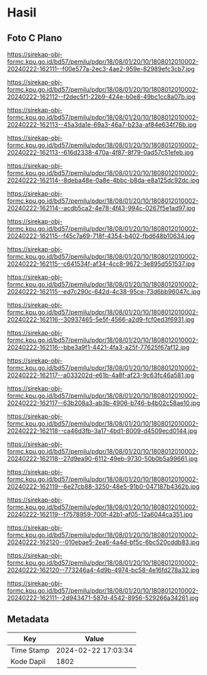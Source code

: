 # Hasil

## Foto C Plano

https://sirekap-obj-formc.kpu.go.id/bd57/pemilu/pdpr/18/08/01/20/10/1808012010002-20240222-162111--f00e577a-2ec3-4ae2-959e-82989efc3cb7.jpg

https://sirekap-obj-formc.kpu.go.id/bd57/pemilu/pdpr/18/08/01/20/10/1808012010002-20240222-162112--f2dec5f1-22b9-424e-b0e8-49bc1cc8a07b.jpg

https://sirekap-obj-formc.kpu.go.id/bd57/pemilu/pdpr/18/08/01/20/10/1808012010002-20240222-162113--45a3da1e-69a3-46a7-b23a-af84e634f76b.jpg

https://sirekap-obj-formc.kpu.go.id/bd57/pemilu/pdpr/18/08/01/20/10/1808012010002-20240222-162113--616d2338-470a-4f87-8f79-0ad57c51efeb.jpg

https://sirekap-obj-formc.kpu.go.id/bd57/pemilu/pdpr/18/08/01/20/10/1808012010002-20240222-162114--8deba48e-0a8e-4bbc-b8da-e8a125dc92dc.jpg

https://sirekap-obj-formc.kpu.go.id/bd57/pemilu/pdpr/18/08/01/20/10/1808012010002-20240222-162114--acdb5ca2-4e78-4f43-994c-0267f5e1ad97.jpg

https://sirekap-obj-formc.kpu.go.id/bd57/pemilu/pdpr/18/08/01/20/10/1808012010002-20240222-162115--f45c7a69-718f-4354-b402-fbd648b10634.jpg

https://sirekap-obj-formc.kpu.go.id/bd57/pemilu/pdpr/18/08/01/20/10/1808012010002-20240222-162115--c641534f-af34-4cc8-9672-3e895d551537.jpg

https://sirekap-obj-formc.kpu.go.id/bd57/pemilu/pdpr/18/08/01/20/10/1808012010002-20240222-162115--ed7c290c-642d-4c38-95ce-73d6bb96047c.jpg

https://sirekap-obj-formc.kpu.go.id/bd57/pemilu/pdpr/18/08/01/20/10/1808012010002-20240222-162116--30937465-5e5f-4566-a2d9-fcf0ed3f6931.jpg

https://sirekap-obj-formc.kpu.go.id/bd57/pemilu/pdpr/18/08/01/20/10/1808012010002-20240222-162116--bbe3a9f1-4421-4fa3-a25f-77625f67af12.jpg

https://sirekap-obj-formc.kpu.go.id/bd57/pemilu/pdpr/18/08/01/20/10/1808012010002-20240222-162117--a033202d-e61b-4a8f-af23-9c63fc46a581.jpg

https://sirekap-obj-formc.kpu.go.id/bd57/pemilu/pdpr/18/08/01/20/10/1808012010002-20240222-162117--63b208a3-ab3b-4906-b746-b4b02c58ae10.jpg

https://sirekap-obj-formc.kpu.go.id/bd57/pemilu/pdpr/18/08/01/20/10/1808012010002-20240222-162118--ca46d3fb-3a17-4bd1-8009-d4509ecd0144.jpg

https://sirekap-obj-formc.kpu.go.id/bd57/pemilu/pdpr/18/08/01/20/10/1808012010002-20240222-162118--27d9ea90-6112-49eb-9730-50b0b5a99661.jpg

https://sirekap-obj-formc.kpu.go.id/bd57/pemilu/pdpr/18/08/01/20/10/1808012010002-20240222-162119--6e27cb88-3250-48e5-91b0-047187b4362b.jpg

https://sirekap-obj-formc.kpu.go.id/bd57/pemilu/pdpr/18/08/01/20/10/1808012010002-20240222-162119--f7578959-700f-42b1-af05-12a6044ca351.jpg

https://sirekap-obj-formc.kpu.go.id/bd57/pemilu/pdpr/18/08/01/20/10/1808012010002-20240222-162120--010ebae5-2ea6-4a4d-bf5c-6bc520cddb83.jpg

https://sirekap-obj-formc.kpu.go.id/bd57/pemilu/pdpr/18/08/01/20/10/1808012010002-20240222-162120--773246a4-4d9b-4974-bc58-4e16fd278a32.jpg

https://sirekap-obj-formc.kpu.go.id/bd57/pemilu/pdpr/18/08/01/20/10/1808012010002-20240222-162111--2d943471-587d-4542-8956-529266a34261.jpg


## Metadata

| Key        | Value               |
| ---------- | ------------------- |
| Time Stamp | 2024-02-22 17:03:34 |
| Kode Dapil | 1802                |



